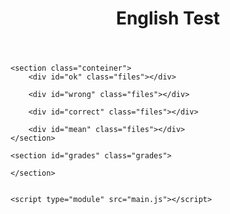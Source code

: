 
<html lang="es">

<head>
    <meta charset="UTF-8">
    <meta name="viewport" content="width=device-width, initial-scale=1.0">
    <link rel="stylesheet" href="style.css">
    <title>Learning Verbs</title>
</head>

<body class="body">
    <header class="tittle">
        <h1>English Test</h1>
    </header>

    <section class="conteiner">
        <div id="ok" class="files"></div>

        <div id="wrong" class="files"></div>

        <div id="correct" class="files"></div>

        <div id="mean" class="files"></div>
    </section>

    <section id="grades" class="grades">

    </section>

    
    <script type="module" src="main.js"></script>
</body>

</html>
